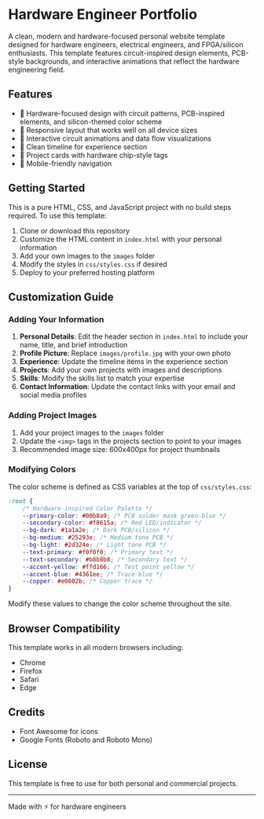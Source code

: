 # Hardware Engineer Portfolio

A clean, modern and hardware-focused personal website template designed for hardware engineers, electrical engineers, and FPGA/silicon enthusiasts. This template features circuit-inspired design elements, PCB-style backgrounds, and interactive animations that reflect the hardware engineering field.

## Features

- 🔷 Hardware-focused design with circuit patterns, PCB-inspired elements, and silicon-themed color scheme
- 🔷 Responsive layout that works well on all device sizes
- 🔷 Interactive circuit animations and data flow visualizations
- 🔷 Clean timeline for experience section
- 🔷 Project cards with hardware chip-style tags
- 🔷 Mobile-friendly navigation

## Getting Started

This is a pure HTML, CSS, and JavaScript project with no build steps required. To use this template:

1. Clone or download this repository
2. Customize the HTML content in `index.html` with your personal information
3. Add your own images to the `images` folder
4. Modify the styles in `css/styles.css` if desired
5. Deploy to your preferred hosting platform

## Customization Guide

### Adding Your Information

1. **Personal Details**: Edit the header section in `index.html` to include your name, title, and brief introduction
2. **Profile Picture**: Replace `images/profile.jpg` with your own photo
3. **Experience**: Update the timeline items in the experience section
4. **Projects**: Add your own projects with images and descriptions
5. **Skills**: Modify the skills list to match your expertise
6. **Contact Information**: Update the contact links with your email and social media profiles

### Adding Project Images

1. Add your project images to the `images` folder
2. Update the `<img>` tags in the projects section to point to your images
3. Recommended image size: 600x400px for project thumbnails

### Modifying Colors

The color scheme is defined as CSS variables at the top of `css/styles.css`:

```css
:root {
    /* Hardware-inspired Color Palette */
    --primary-color: #00b8a9; /* PCB solder mask green-blue */
    --secondary-color: #f8615a; /* Red LED/indicator */
    --bg-dark: #1a1a2e; /* Dark PCB/silicon */
    --bg-medium: #25293e; /* Medium tone PCB */
    --bg-light: #2d324e; /* Light tone PCB */
    --text-primary: #f0f0f0; /* Primary text */
    --text-secondary: #b8b8b8; /* Secondary text */
    --accent-yellow: #ffd166; /* Test point yellow */
    --accent-blue: #4361ee; /* Trace blue */
    --copper: #e0802b; /* Copper trace */
}
```

Modify these values to change the color scheme throughout the site.

## Browser Compatibility

This template works in all modern browsers including:
- Chrome
- Firefox
- Safari
- Edge

## Credits

- Font Awesome for icons
- Google Fonts (Roboto and Roboto Mono)

## License

This template is free to use for both personal and commercial projects.

---

Made with ⚡ for hardware engineers 